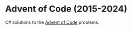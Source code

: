 # Advent of Code (2015-2024)

C# solutions to the [Advent of Code](https://adventofcode.com) problems. 